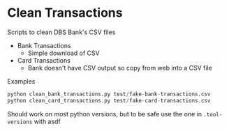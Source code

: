 # Clean Transactions

Scripts to clean DBS Bank's CSV files

- Bank Transactions
  - Simple download of CSV
- Card Transactions
  - Bank doesn't have CSV output so copy from web into a CSV file


Examples

```python
python clean_bank_transactions.py test/fake-bank-transactions.csv
python clean_card_transactions.py test/fake-card-transactions.csv
```

Should work on most python versions, but to be safe use the one in `.tool-versions` with asdf
